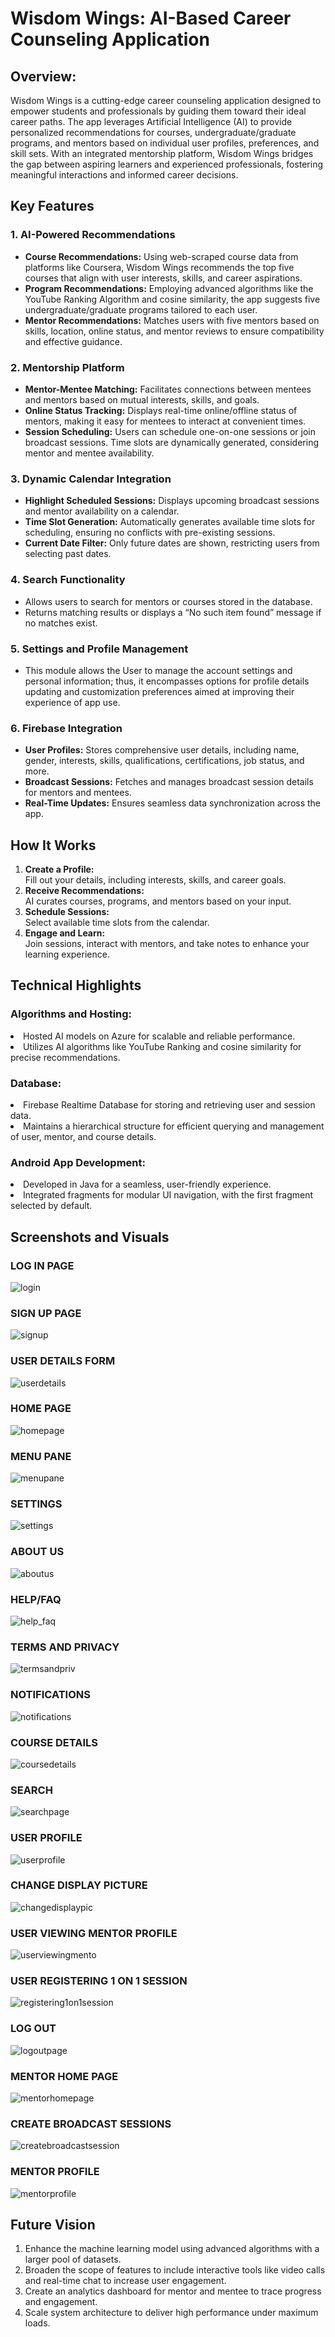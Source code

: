 # Wisdom Wings: AI-Based Career Counseling Application
## Overview:
Wisdom Wings is a cutting-edge career counseling application designed to empower students and professionals by guiding them toward their ideal career paths. The app leverages Artificial Intelligence (AI) to provide personalized recommendations for courses, undergraduate/graduate programs, and mentors based on individual user profiles, preferences, and skill sets. With an integrated mentorship platform, Wisdom Wings bridges the gap between aspiring learners and experienced professionals, fostering meaningful interactions and informed career decisions.

## Key Features
<h3>1. AI-Powered Recommendations</h3>
<ul>
<li><b>Course Recommendations:</b> Using web-scraped course data from platforms like Coursera, Wisdom Wings recommends the top five courses that align with user interests, skills, and career aspirations.</li>
<li><b>Program Recommendations:</b> Employing advanced algorithms like the YouTube Ranking Algorithm and cosine similarity, the app suggests five undergraduate/graduate programs tailored to each user.</li>
<li><b>Mentor Recommendations:</b> Matches users with five mentors based on skills, location, online status, and mentor reviews to ensure compatibility and effective guidance.</li>
</ul>
<h3>2. Mentorship Platform</h3>
<ul>
<li><b>Mentor-Mentee Matching:</b> Facilitates connections between mentees and mentors based on mutual interests, skills, and goals.</li>
<li><b>Online Status Tracking:</b> Displays real-time online/offline status of mentors, making it easy for mentees to interact at convenient times.</li>
<li><b>Session Scheduling:</b> Users can schedule one-on-one sessions or join broadcast sessions. Time slots are dynamically generated, considering mentor and mentee availability.</li>
</ul>
<h3>3. Dynamic Calendar Integration</h3>
<ul>
<li><b>Highlight Scheduled Sessions:</b> Displays upcoming broadcast sessions and mentor availability on a calendar.</li>
<li><b>Time Slot Generation:</b> Automatically generates available time slots for scheduling, ensuring no conflicts with pre-existing sessions.</li>
<li><b>Current Date Filter:</b> Only future dates are shown, restricting users from selecting past dates.</li>
</ul>
<h3>4. Search Functionality</h3>
<ul>
<li>Allows users to search for mentors or courses stored in the database.</li>
<li>Returns matching results or displays a “No such item found” message if no matches exist.</li>
</ul>
<h3>5. Settings and Profile Management</h3>
<ul>
<li>This module allows the User to manage the account settings and personal information; thus, it encompasses options for profile details updating and customization preferences aimed at improving their experience of app use.</li>
</ul>
<h3>6. Firebase Integration</h3>
<ul>
<li><b>User Profiles:</b> Stores comprehensive user details, including name, gender, interests, skills, qualifications, certifications, job status, and more.</li>
<li><b>Broadcast Sessions:</b> Fetches and manages broadcast session details for mentors and mentees.</li>
<li><b>Real-Time Updates:</b> Ensures seamless data synchronization across the app.</li>
</ul>

## How It Works
<ol>
<li><b>Create a Profile:</b></li>
Fill out your details, including interests, skills, and career goals.
<li><b>Receive Recommendations:</b></li>
AI curates courses, programs, and mentors based on your input.
<li><b>Schedule Sessions:</b></li>
Select available time slots from the calendar.
<li><b>Engage and Learn:</b></li>
Join sessions, interact with mentors, and take notes to enhance your learning experience.
</ol>

## Technical Highlights
<h3>Algorithms and Hosting:</h3>
<li>Hosted AI models on Azure for scalable and reliable performance.</li>
<li>Utilizes AI algorithms like YouTube Ranking and cosine similarity for precise recommendations.</li>
<h3>Database:</h3>
<li>Firebase Realtime Database for storing and retrieving user and session data.</li>
<li>Maintains a hierarchical structure for efficient querying and management of user, mentor, and course details.</li>
<h3>Android App Development:</h3>
<li>Developed in Java for a seamless, user-friendly experience.</li>
<li>Integrated fragments for modular UI navigation, with the first fragment selected by default.</li>

## Screenshots and Visuals

<h3>LOG IN PAGE</h3>

![login](https://github.com/user-attachments/assets/f16cf167-6d66-4205-b92e-85d653a6c7cf)

<h3>SIGN UP PAGE</h3>

![signup](https://github.com/user-attachments/assets/f605ca63-e713-4c23-970e-673ca11e7b08)

<h3>USER DETAILS FORM</h3>

![userdetails](https://github.com/user-attachments/assets/bf01a5ca-8389-4999-bbf5-d88d780a885a)

<h3>HOME PAGE</h3>

![homepage](https://github.com/user-attachments/assets/73ab3e7c-1a91-44f0-98ca-76fda06233e2)

<h3>MENU PANE</h3>

![menupane](https://github.com/user-attachments/assets/400fa54d-b527-4fa6-90ac-96a9ab6018db)

<h3>SETTINGS</h3>

![settings](https://github.com/user-attachments/assets/d8fae524-8b96-4321-b06f-110b1c80beab)

<h3>ABOUT US</h3>

![aboutus](https://github.com/user-attachments/assets/063450c2-c970-4b9a-b141-b1bc25209f85)

<h3>HELP/FAQ</h3>

![help_faq](https://github.com/user-attachments/assets/94f89b52-d4be-47e1-9e5e-6947de917a12)

<h3>TERMS AND PRIVACY</h3>

![termsandpriv](https://github.com/user-attachments/assets/59f33de9-65e8-4037-96bc-36e84ef1834c)

<h3>NOTIFICATIONS</h3>

![notifications](https://github.com/user-attachments/assets/b7892cde-093e-4d8f-81ce-198e50f29e66)

<h3>COURSE DETAILS</h3>

![coursedetails](https://github.com/user-attachments/assets/dd832c57-9fb5-46c6-bdf2-b91634139989)

<h3>SEARCH</h3>

![searchpage](https://github.com/user-attachments/assets/cb2131db-3b86-4ed9-8c35-2c5c786bb378)

<h3>USER PROFILE</h3>

![userprofile](https://github.com/user-attachments/assets/c03cf7fe-5ea5-4695-8948-12a09d94792b)

<h3>CHANGE DISPLAY PICTURE</h3>

![changedisplaypic](https://github.com/user-attachments/assets/e311b52b-cef6-44d2-a092-6c46e061d475)

<h3>USER VIEWING MENTOR PROFILE</h3>

![userviewingmento](https://github.com/user-attachments/assets/d6c91a5c-b08c-4892-9c5d-9b037d336b73)

<h3>USER REGISTERING 1 ON 1 SESSION</h3>

![registering1on1session](https://github.com/user-attachments/assets/f25fe04a-53ca-44e9-8b52-f05fde850b46)

<h3>LOG OUT</h3>

![logoutpage](https://github.com/user-attachments/assets/d4bd400d-450d-43ce-af2f-276dc186516b)

<h3>MENTOR HOME PAGE</h3>

![mentorhomepage](https://github.com/user-attachments/assets/10402084-0be7-49a0-be26-2aa7e2893574)

<h3>CREATE BROADCAST SESSIONS</h3>

![createbroadcastsession](https://github.com/user-attachments/assets/079f3678-b41f-4bb8-a33a-5acd3dbfb12e)

<h3>MENTOR PROFILE</h3>

![mentorprofile](https://github.com/user-attachments/assets/3991dfde-f81f-473f-a104-ab13ce704185)

## Future Vision
<ol>
<li>Enhance the machine learning model using advanced algorithms with a larger
pool of datasets.</li>
<li>Broaden the scope of features to include interactive tools like video calls and real-time chat to increase user engagement.</li>
<li>Create an analytics dashboard for mentor and mentee to trace progress and
engagement.</li>
<li>Scale system architecture to deliver high performance under maximum loads.</li>
</ol>

